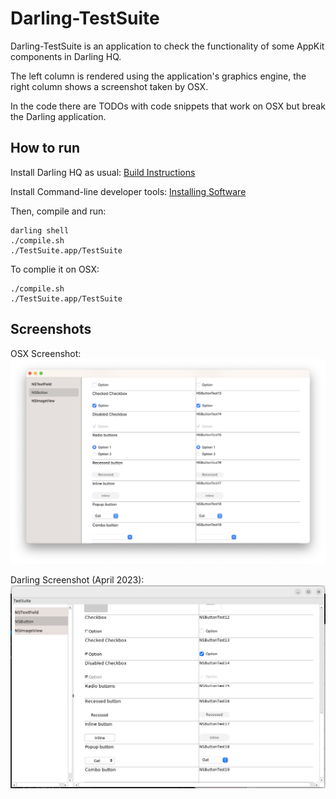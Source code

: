 # Darling-TestSuite

Darling-TestSuite is an application to check the functionality of some AppKit components in Darling HQ.

The left column is rendered using the application's graphics engine, the right column shows a screenshot taken by OSX. 

In the code there are TODOs with code snippets that work on OSX but break the Darling application.

## How to run

Install Darling HQ as usual: [Build Instructions](https://docs.darlinghq.org/build-instructions.html)


Install Command-line developer tools: [Installing Software](https://docs.darlinghq.org/installing-software.html)

Then, compile and run:

```
darling shell
./compile.sh
./TestSuite.app/TestSuite
```

To complie it on OSX:
```
./compile.sh
./TestSuite.app/TestSuite
```

## Screenshots

OSX Screenshot:
![OSX Screen](./ScreenOSX.png "OSX Screen")

Darling Screenshot (April 2023):
![Darling Screen](./ScreenDarling.png "Darling Screen")
